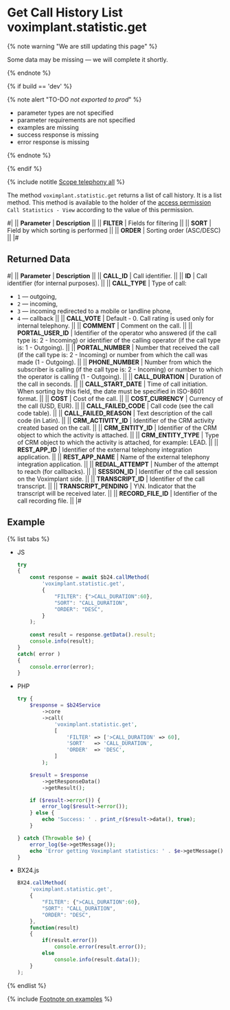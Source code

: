 # Get Call History List voximplant.statistic.get

{% note warning "We are still updating this page" %}

Some data may be missing — we will complete it shortly.

{% endnote %}

{% if build == 'dev' %}

{% note alert "TO-DO _not exported to prod_" %}

- parameter types are not specified
- parameter requirements are not specified
- examples are missing
- success response is missing
- error response is missing

{% endnote %}

{% endif %}

{% include notitle [Scope telephony all](./_includes/scope-telephony-all.md) %}

The method `voximplant.statistic.get` returns a list of call history. It is a list method. This method is available to the holder of the [access permission](https://helpdesk.bitrix24.com/open/18177766/) `Call Statistics - View` according to the value of this permission.

#| 
|| **Parameter** | **Description** || 
|| **FILTER** | Fields for filtering || 
|| **SORT** | Field by which sorting is performed || 
|| **ORDER** | Sorting order (ASC/DESC) || 
|#

## Returned Data

#| 
|| **Parameter** | **Description** || 
|| **CALL_ID** | Call identifier. || 
|| **ID** | Call identifier (for internal purposes). || 
|| **CALL_TYPE** | Type of call: 
- `1` — outgoing,
- `2` — incoming,
- `3` — incoming redirected to a mobile or landline phone,
- `4` — callback || 
|| **CALL_VOTE** | Default - 0. Call rating is used only for internal telephony. || 
|| **COMMENT** | Comment on the call. || 
|| **PORTAL_USER_ID** | Identifier of the operator who answered (if the call type is: 2 - Incoming) or identifier of the calling operator (if the call type is: 1 - Outgoing). || 
|| **PORTAL_NUMBER** | Number that received the call (if the call type is: 2 - Incoming) or number from which the call was made (1 - Outgoing). || 
|| **PHONE_NUMBER** | Number from which the subscriber is calling (if the call type is: 2 - Incoming) or number to which the operator is calling (1 - Outgoing). || 
|| **CALL_DURATION** | Duration of the call in seconds. || 
|| **CALL_START_DATE** | Time of call initiation. When sorting by this field, the date must be specified in ISO-8601 format. || 
|| **COST** | Cost of the call. || 
|| **COST_CURRENCY** | Currency of the call (USD, EUR). || 
|| **CALL_FAILED_CODE** | Call code (see the call code table). || 
|| **CALL_FAILED_REASON** | Text description of the call code (in Latin). || 
|| **CRM_ACTIVITY_ID** | Identifier of the CRM activity created based on the call. || 
|| **CRM_ENTITY_ID** | Identifier of the CRM object to which the activity is attached. || 
|| **CRM_ENTITY_TYPE** | Type of CRM object to which the activity is attached, for example: LEAD. || 
|| **REST_APP_ID** | Identifier of the external telephony integration application. || 
|| **REST_APP_NAME** | Name of the external telephony integration application. || 
|| **REDIAL_ATTEMPT** | Number of the attempt to reach (for callbacks). || 
|| **SESSION_ID** | Identifier of the call session on the Voximplant side. || 
|| **TRANSCRIPT_ID** | Identifier of the call transcript. || 
|| **TRANSCRIPT_PENDING** | Y\N. Indicator that the transcript will be received later. || 
|| **RECORD_FILE_ID** | Identifier of the call recording file. || 
|#

## Example

{% list tabs %}

- JS

    ```js
    try
    {
        const response = await $b24.callMethod(
            'voximplant.statistic.get',
            {
                "FILTER": {">CALL_DURATION":60},
                "SORT": "CALL_DURATION",
                "ORDER": "DESC",
            }
        );
        
        const result = response.getData().result;
        console.info(result);
    }
    catch( error )
    {
        console.error(error);
    }
    ```

- PHP

    ```php
    try {
        $response = $b24Service
            ->core
            ->call(
                'voximplant.statistic.get',
                [
                    'FILTER' => ['>CALL_DURATION' => 60],
                    'SORT'   => 'CALL_DURATION',
                    'ORDER'  => 'DESC',
                ]
            );
    
        $result = $response
            ->getResponseData()
            ->getResult();
    
        if ($result->error()) {
            error_log($result->error());
        } else {
            echo 'Success: ' . print_r($result->data(), true);
        }
    
    } catch (Throwable $e) {
        error_log($e->getMessage());
        echo 'Error getting Voximplant statistics: ' . $e->getMessage();
    }
    ```

- BX24.js

    ```js
    BX24.callMethod(
        'voximplant.statistic.get',
        {
            "FILTER": {">CALL_DURATION":60},
            "SORT": "CALL_DURATION",
            "ORDER": "DESC",
        },
        function(result)
        {
            if(result.error())
                console.error(result.error());
            else
                console.info(result.data());
        }
    );
    ```

{% endlist %}

{% include [Footnote on examples](../../_includes/examples.md) %}